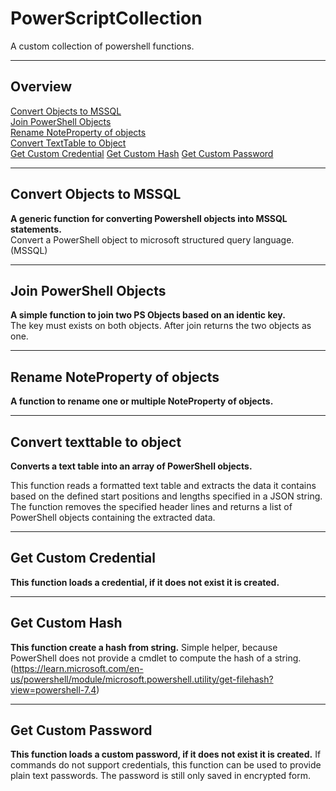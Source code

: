 # PowerScriptCollection 

A custom collection of powershell functions.

---

## Overview

[Convert Objects to MSSQL](#convert-objects-to-mssql)  
[Join PowerShell Objects](#join-powershell-objects)  
[Rename NoteProperty of objects](#rename-noteproperty-of-objects)  
[Convert TextTable to Object](#convert-texttable-to-object)  
[Get Custom Credential](#get-custom-credential)
[Get Custom Hash](#get-custom-hash)
[Get Custom Password](#get-custom-password)

---

## Convert Objects to MSSQL

__A generic function for converting Powershell objects into MSSQL statements.__  
Convert a PowerShell object to microsoft structured query language. (MSSQL)

---

## Join PowerShell Objects

__A simple function to join two PS Objects based on an identic key.__  
The key must exists on both objects. After join returns the two objects as one.

---

## Rename NoteProperty of objects

__A function to rename one or multiple NoteProperty of objects.__

---

## Convert texttable to object

__Converts a text table into an array of PowerShell objects.__  

This function reads a formatted text table and extracts the data it contains
based on the defined start positions and lengths specified in a JSON string.
The function removes the specified header lines and returns a list of
PowerShell objects containing the extracted data.

---

## Get Custom Credential

__This function loads a credential, if it does not exist it is created.__

---

## Get Custom Hash

__This function create a hash from string.__
Simple helper, because PowerShell does not provide a cmdlet to compute the hash of a string.
(https://learn.microsoft.com/en-us/powershell/module/microsoft.powershell.utility/get-filehash?view=powershell-7.4)

---

## Get Custom Password

__This function loads a custom password, if it does not exist it is created.__
If commands do not support credentials, this function can be used to provide plain text passwords. 
The password is still only saved in encrypted form.